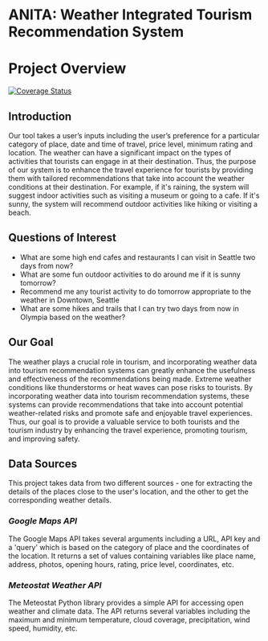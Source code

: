 # **ANITA: Weather Integrated Tourism Recommendation System**

# **Project Overview**

[![Coverage Status](https://coveralls.io/repos/github/mshash8/Tourism_Recommenders/badge.svg?branch=main)](https://coveralls.io/github/mshash8/Tourism_Recommenders?branch=main)

## **Introduction**

Our tool takes a user’s inputs including the user’s preference for a particular category of place, date and time of travel, price level, minimum rating and location. The weather can have a significant impact on the types of activities that tourists can engage in at their destination. Thus, the purpose of our system is to enhance the travel experience for tourists by providing them with tailored recommendations that take into account the weather conditions at their destination. For example, if it's raining, the system will suggest indoor activities such as visiting a museum or going to a cafe. If it's sunny, the system will recommend outdoor activities like hiking or visiting a beach.

## **Questions of Interest**

* What are some high end cafes and restaurants I can visit in Seattle two days from now?
* What are some fun outdoor activities to do around me if it is sunny tomorrow?
* Recommend me any tourist activity to do tomorrow appropriate to the weather in Downtown, Seattle
* What are some hikes and trails that I can try two days from now in Olympia based on the weather?

## **Our Goal**

The weather plays a crucial role in tourism, and incorporating weather data into tourism recommendation systems can greatly enhance the usefulness and effectiveness of the recommendations being made. Extreme weather conditions like thunderstorms or heat waves can pose risks to tourists. By incorporating weather data into tourism recommendation systems, these systems can provide recommendations that take into account potential weather-related risks and promote safe and enjoyable travel experiences. Thus, our goal is to provide a valuable service to both tourists and the tourism industry by enhancing the travel experience, promoting tourism, and improving safety.

## **Data Sources**

This project takes data from two different sources - one for extracting the details of the places close to the user's location, and the other to get the corresponding weather details.

### *Google Maps API*

The Google Maps API takes several arguments including a URL, API key and a 'query' which is based on the category of place and the coordinates of the location. It returns a set of values containing variables like place name, address, photos, opening hours, rating, price level, coordinates, etc.

### *Meteostat Weather API* 

The Meteostat Python library provides a simple API for accessing open weather and climate data. The API returns several variables including the maximum and minimum temperature, cloud coverage, precipitation, wind speed, humidity, etc.
